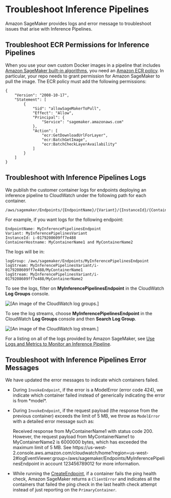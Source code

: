# Troubleshoot Inference Pipelines<a name="inference-pipeline-troubleshoot"></a>

Amazon SageMaker provides logs and error message to troubleshoot issues that arise with Inference Pipelines\.

## Troubleshoot ECR Permissions for Inference Pipelines<a name="inference-pipeline-troubleshoot-permissions"></a>

When you use your own custom Docker images in a pipeline that includes [Amazon SageMaker built\-in algorithms](https://docs.aws.amazon.com/sagemaker/latest/dg/sagemaker-algo-docker-registry-paths.html), you need an [Amazon ECR policy](https://docs.aws.amazon.com/AmazonECR/latest/userguide/what-is-ecr.html)\. In particular, your repo needs to grant permission for Amazon SageMaker to pull the image\. The ECR policy must add the following permissions:

```
{
    "Version": "2008-10-17",
    "Statement": [
        {
            "Sid": "allowSageMakerToPull",
            "Effect": "Allow",
            "Principal": {
                "Service": "sagemaker.amazonaws.com"
            },
            "Action": [
                "ecr:GetDownloadUrlForLayer",
                "ecr:BatchGetImage",
                "ecr:BatchCheckLayerAvailability"
            ]
        }
    ]
}
```

## Troubleshoot with Inference Pipelines Logs<a name="inference-pipeline-troubleshoot-logs"></a>

We publish the customer container logs for endpoints deploying an inference pipeline to CloudWatch under the following path for each container\.

```
/aws/sagemaker/Endpoints/{EndpointName}/{Variant}/{InstanceId}/{ContainerHostname}
```

For example, if you want logs for the following endpoint:

```
EndpointName: MyInferencePipelinesEndpoint
Variant: MyInferencePipelinesVariant
InstanceId: i-0179208609ff7e488
ContainerHostname: MyContainerName1 and MyContainerName2
```

The logs will be in:

```
logGroup: /aws/sagemaker/Endpoints/MyInferencePipelinesEndpoint
logStream: MyInferencePipelinesVariant/i-0179208609ff7e488/MyContainerName1
logStream: MyInferencePipelinesVariant/i-0179208609ff7e488/MyContainerName2
```

To see the logs, filter on **MyInferencePipelinesEndpoint** in the CloudWatch **Log Groups** console\.

![\[An image of the CloudWatch log groups.\]](http://docs.aws.amazon.com/sagemaker/latest/dg/images/pipeline-log-group-filter.png)

To see the log streams, choose **MyInferencePipelinesEndpoint** in the CloudWatch **Log Groups** console and then **Search Log Group**\.

![\[An image of the CloudWatch log stream.\]](http://docs.aws.amazon.com/sagemaker/latest/dg/images/pipeline-log-streams-2.png)

For a listing on all of the logs provided by Amazon SageMaker, see [Use Logs and Metrics to Monitor an Inference Pipeline](inference-pipeline-logs-metrics.md)\.

## Troubleshoot with Inference Pipelines Error Messages<a name="inference-pipeline-troubleshoot-errors"></a>

We have updated the error messages to indicate which containers failed\.
+ During `InvokeEndpoint`, if the error is a ModelError \(error code 424\), we indicate which container failed instead of generically indicating the error is from \*model\*\.
+ During `InvokeEndpoint`, if the request payload \(the response from the previous container\) exceeds the limit of 5 MB, we throw as `ModelError` with a detailed error message such as: 

  Received response from MyContainerName1 with status code 200\. However, the request payload from MyContainerName1 to MyContainerName2 is 6000000 bytes, which has exceeded the maximum limit of 5 MB\. See https://us\-west\-2\.console\.aws\.amazon\.com/cloudwatch/home?region=us\-west\-2\#logEventViewer:group=/aws/sagemaker/Endpoints/MyInferencePipelinesEndpoint in account 123456789012 for more information\.
+ While running the [CreateEndpoint](API_CreateEndpoint.md), if a container fails the ping health check, Amazon SageMaker returns a `ClientError` and indicates all the containers that failed the ping check in the last health check attempt instead of just reporting on the `PrimaryContainer`\.